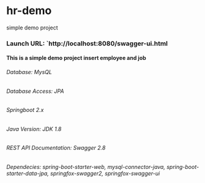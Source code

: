 # hr-demo
simple demo project 
### Launch URL: `http://localhost:8080/swagger-ui.html

#### This is a simple demo project insert employee and job

###### Database: MysQL
###### Database Access:	JPA
###### Springboot	2.x
###### Java Version:	JDK 1.8
###### REST API Documentation: Swagger 2.8
###### Dependecies: spring-boot-starter-web, mysql-connector-java, spring-boot-starter-data-jpa, springfox-swagger2, springfox-swagger-ui


